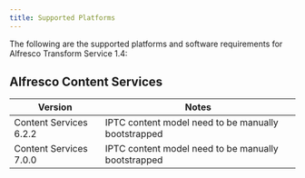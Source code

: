 ```yaml
---
title: Supported Platforms
---
```


The following are the supported platforms and software requirements for Alfresco Transform Service 1.4:

## Alfresco Content Services

|Version|Notes|
|-------|-----|
|Content Services 6.2.2|IPTC content model need to be manually bootstrapped|
|Content Services 7.0.0|IPTC content model need to be manually bootstrapped|
